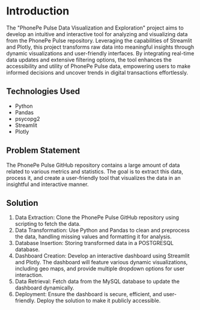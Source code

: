 # Introduction
The "PhonePe Pulse Data Visualization and Exploration" project aims to develop an intuitive and interactive tool for analyzing and visualizing data from the PhonePe Pulse repository. Leveraging the capabilities of Streamlit and Plotly, this project transforms raw data into meaningful insights through dynamic visualizations and user-friendly interfaces. By integrating real-time data updates and extensive filtering options, the tool enhances the accessibility and utility of PhonePe Pulse data, empowering users to make informed decisions and uncover trends in digital transactions effortlessly.

## Technologies Used
- Python
- Pandas
- psycopg2
- Streamlit
- Plotly

## Problem Statement
The PhonePe Pulse GitHub repository contains a large amount of data related to various metrics and statistics. The goal is to extract this data, process it, and create a user-friendly tool that visualizes the data in an insightful and interactive manner.

## Solution
1. Data Extraction: Clone the PhonePe Pulse GitHub repository using scripting to fetch the data.
2. Data Transformation: Use Python and Pandas to clean and preprocess the data, handling missing values and formatting it for analysis.
3. Database Insertion: Storing transformed data in a POSTGRESQL database.
4. Dashboard Creation: Develop an interactive dashboard using Streamlit and Plotly. The dashboard will feature various dynamic visualizations, including geo maps, and provide multiple 
   dropdown options for user interaction.
5. Data Retrieval: Fetch data from the MySQL database to update the dashboard dynamically.
6. Deployment: Ensure the dashboard is secure, efficient, and user-friendly. Deploy the solution to make it publicly accessible.
